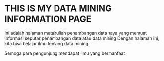 # THIS IS MY DATA MINING INFORMATION PAGE

Ini adalah halaman matakuliah penambangan data saya yang memuat informasi seputar penambangan data atau data mining
Dengan halaman ini, kita bisa belajar ilmu tentang data mining.

Semoga para pengunjung mendapat ilmu yang bermanfaat

```{tableofcontents}
```
